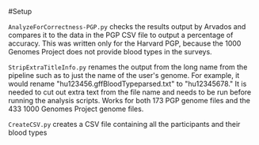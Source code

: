 #Setup

`AnalyzeForCorrectness-PGP.py` checks the results output by Arvados and compares it to the data in the PGP CSV file to output a percentage of accuracy. This was written only for the Harvard PGP, because the 1000 Genomes Project does not provide blood types in the surveys.

`StripExtraTitleInfo.py` renames the output from the long name from the pipeline such as to just the name of the user's genome. For example, it would rename  "hu123456.gffBloodTypeparsed.txt" to "hu12345678." It is needed to cut out extra text from the file name and needs to be run before running the analysis scripts. Works for both 173 PGP genome files and the 433 1000 Genomes Project genome files.

`CreateCSV.py` creates a CSV file containing all the participants and their blood types

